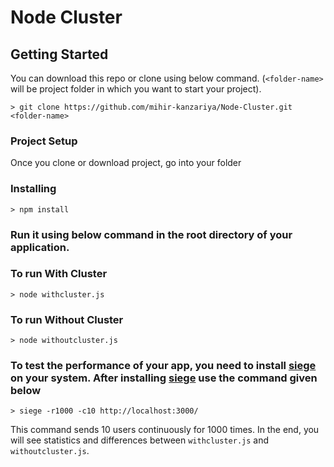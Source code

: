 # Node Cluster


## Getting Started
You can download this repo or clone using below command. (`<folder-name>` will be project folder in which you want to start your project).
```
> git clone https://github.com/mihir-kanzariya/Node-Cluster.git <folder-name>
```

### Project Setup
Once you clone or download project, go into your folder

### Installing
```
> npm install     
```

### Run it using below command in the root directory of your application.

### To run With Cluster 
```
> node withcluster.js
```

### To run Without Cluster
```
> node withoutcluster.js
```
### To test the performance of your app, you need to install [siege](https://jason.pureconcepts.net/2011/09/installing-siege-mac-os-x-lion/) on your system. After installing [siege](https://jason.pureconcepts.net/2011/09/installing-siege-mac-os-x-lion/) use the command given below
```
> siege -r1000 -c10 http://localhost:3000/
```
This command sends 10 users continuously for 1000 times. In the end, you will see statistics and differences between `withcluster.js` and `withoutcluster.js`. 

